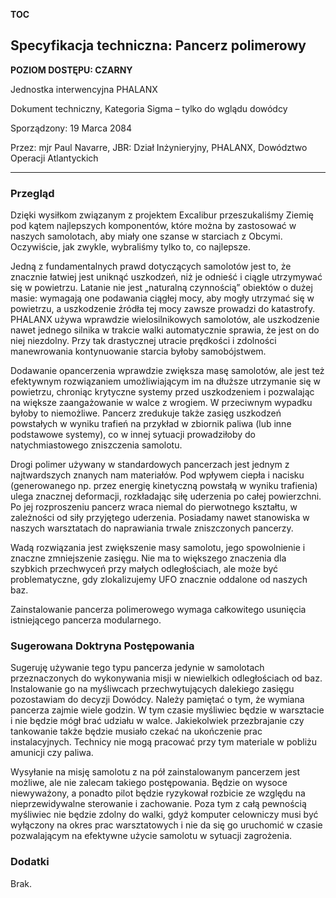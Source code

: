 __TOC__

## Specyfikacja techniczna: Pancerz polimerowy

**POZIOM DOSTĘPU: CZARNY**

Jednostka interwencyjna PHALANX

Dokument techniczny, Kategoria Sigma – tylko do wglądu dowódcy

Sporządzony: 19 Marca 2084

Przez: mjr Paul Navarre, JBR: Dział Inżynieryjny, PHALANX, Dowództwo
Operacji Atlantyckich

------------------------------------------------------------------------

### Przegląd

Dzięki wysiłkom związanym z projektem Excalibur przeszukaliśmy Ziemię
pod kątem najlepszych komponentów, które można by zastosować w naszych
samolotach, aby miały one szanse w starciach z Obcymi. Oczywiście, jak
zwykle, wybraliśmy tylko to, co najlepsze.

Jedną z fundamentalnych prawd dotyczących samolotów jest to, że znacznie
łatwiej jest uniknąć uszkodzeń, niż je odnieść i ciągle utrzymywać się w
powietrzu. Latanie nie jest „naturalną czynnością” obiektów o dużej
masie: wymagają one podawania ciągłej mocy, aby mogły utrzymać się w
powietrzu, a uszkodzenie źródła tej mocy zawsze prowadzi do katastrofy.
PHALANX używa wprawdzie wielosilnikowych samolotów, ale uszkodzenie
nawet jednego silnika w trakcie walki automatycznie sprawia, że jest on
do niej niezdolny. Przy tak drastycznej utracie prędkości i zdolności
manewrowania kontynuowanie starcia byłoby samobójstwem.

Dodawanie opancerzenia wprawdzie zwiększa masę samolotów, ale jest też
efektywnym rozwiązaniem umożliwiającym im na dłuższe utrzymanie się w
powietrzu, chroniąc krytyczne systemy przed uszkodzeniem i pozwalając na
większe zaangażowanie w walce z wrogiem. W przeciwnym wypadku byłoby to
niemożliwe. Pancerz zredukuje także zasięg uszkodzeń powstałych w wyniku
trafień na przykład w zbiornik paliwa (lub inne podstawowe systemy), co
w innej sytuacji prowadziłoby do natychmiastowego zniszczenia samolotu.

Drogi polimer używany w standardowych pancerzach jest jednym z
najtwardszych znanych nam materiałów. Pod wpływem ciepła i nacisku
(generowanego np. przez energię kinetyczną powstałą w wyniku trafienia)
ulega znacznej deformacji, rozkładając siłę uderzenia po całej
powierzchni. Po jej rozproszeniu pancerz wraca niemal do pierwotnego
kształtu, w zależności od siły przyjętego uderzenia. Posiadamy nawet
stanowiska w naszych warsztatach do naprawiania trwale zniszczonych
pancerzy.

Wadą rozwiązania jest zwiększenie masy samolotu, jego spowolnienie i
znaczne zmniejszenie zasięgu. Nie ma to większego znaczenia dla szybkich
przechwyceń przy małych odległościach, ale może być problematyczne, gdy
zlokalizujemy UFO znacznie oddalone od naszych baz.

Zainstalowanie pancerza polimerowego wymaga całkowitego usunięcia
istniejącego pancerza modularnego.

### Sugerowana Doktryna Postępowania

Sugeruję używanie tego typu pancerza jedynie w samolotach przeznaczonych
do wykonywania misji w niewielkich odległościach od baz. Instalowanie go
na myśliwcach przechwytujących dalekiego zasięgu pozostawiam do decyzji
Dowódcy. Należy pamiętać o tym, że wymiana pancerza zajmie wiele godzin.
W tym czasie myśliwiec będzie w warsztacie i nie będzie mógł brać
udziału w walce. Jakiekolwiek przezbrajanie czy tankowanie także będzie
musiało czekać na ukończenie prac instalacyjnych. Technicy nie mogą
pracować przy tym materiale w pobliżu amunicji czy paliwa.

Wysyłanie na misję samolotu z na pół zainstalowanym pancerzem jest
możliwe, ale nie zalecam takiego postępowania. Będzie on wysoce
niewyważony, a ponadto pilot będzie ryzykował rozbicie ze względu na
nieprzewidywalne sterowanie i zachowanie. Poza tym z całą pewnością
myśliwiec nie będzie zdolny do walki, gdyż komputer celowniczy musi być
wyłączony na okres prac warsztatowych i nie da się go uruchomić w czasie
pozwalającym na efektywne użycie samolotu w sytuacji zagrożenia.

### Dodatki

Brak.